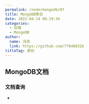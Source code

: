 ```yaml
---
permalink: /node/mongodb/07
title: MongoDB聚合
date: 2022-04-14 08:19:34
categories: 
  - 后端
  - MongoDB
author: 
  name: 冯亮
  link: https://github.com/776488326
titleTag: 原创
---
```


## MongoDB文档

### 文档查询

- 



